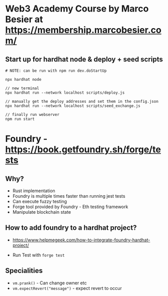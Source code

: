 # Web3 Academy Course by Marco Besier at https://membership.marcobesier.com/


## Start up for hardhat node & deploy + seed scripts

```shell 
# NOTE: can be run with npm run dev.doStartUp 

npx hardhat node

// new terminal 
npx hardhat run --network localhost scripts/deploy.js

// manually get the deploy addresses and set them in the config.json
npx hardhat run --network localhost scripts/seed_exchange.js

// finally run webserver
npm run start
```

# Foundry - https://book.getfoundry.sh/forge/tests

## Why? 
* Rust implementation
* Foundry is multiple times faster than running jest tests
* Can execute fuzzy testing
* Forge tool provided by Foundry - Eth testing framework 
* Manipulate blockchain state 

## How to add foundry to a hardhat project?
* https://www.helpmegeek.com/how-to-integrate-foundry-hardhat-project/

* Run Test with ```forge test```

## Specialities
* ``vm.prank()`` - Can change owner etc
* ``vm.expectRevert("message")`` - expect revert to occur
